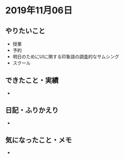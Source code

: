 # 2019年11月06日

## やりたいこと

- 授業
- 予約
- 明日のためにUIに関する印象語の調査的なサムシング
- スクール

## できたこと・実績

- 

## 日記・ふりかえり

- 

## 気になったこと・メモ

- 
